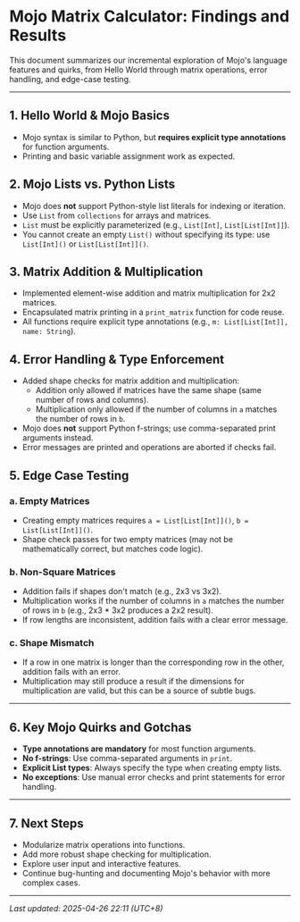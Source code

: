 # Mojo Matrix Calculator: Findings and Results

This document summarizes our incremental exploration of Mojo's language features and quirks, from Hello World through matrix operations, error handling, and edge-case testing.

---

## 1. Hello World & Mojo Basics
- Mojo syntax is similar to Python, but **requires explicit type annotations** for function arguments.
- Printing and basic variable assignment work as expected.

## 2. Mojo Lists vs. Python Lists
- Mojo does **not** support Python-style list literals for indexing or iteration.
- Use `List` from `collections` for arrays and matrices.
- `List` must be explicitly parameterized (e.g., `List[Int]`, `List[List[Int]]`).
- You cannot create an empty `List()` without specifying its type: use `List[Int]()` or `List[List[Int]]()`.

## 3. Matrix Addition & Multiplication
- Implemented element-wise addition and matrix multiplication for 2x2 matrices.
- Encapsulated matrix printing in a `print_matrix` function for code reuse.
- All functions require explicit type annotations (e.g., `m: List[List[Int]], name: String`).

## 4. Error Handling & Type Enforcement
- Added shape checks for matrix addition and multiplication:
  - Addition only allowed if matrices have the same shape (same number of rows and columns).
  - Multiplication only allowed if the number of columns in `a` matches the number of rows in `b`.
- Mojo does **not** support Python f-strings; use comma-separated print arguments instead.
- Error messages are printed and operations are aborted if checks fail.

## 5. Edge Case Testing
### a. Empty Matrices
- Creating empty matrices requires `a = List[List[Int]]()`, `b = List[List[Int]]()`.
- Shape check passes for two empty matrices (may not be mathematically correct, but matches code logic).

### b. Non-Square Matrices
- Addition fails if shapes don't match (e.g., 2x3 vs 3x2).
- Multiplication works if the number of columns in `a` matches the number of rows in `b` (e.g., 2x3 * 3x2 produces a 2x2 result).
- If row lengths are inconsistent, addition fails with a clear error message.

### c. Shape Mismatch
- If a row in one matrix is longer than the corresponding row in the other, addition fails with an error.
- Multiplication may still produce a result if the dimensions for multiplication are valid, but this can be a source of subtle bugs.

---

## 6. Key Mojo Quirks and Gotchas
- **Type annotations are mandatory** for most function arguments.
- **No f-strings**: Use comma-separated arguments in `print`.
- **Explicit List types**: Always specify the type when creating empty lists.
- **No exceptions**: Use manual error checks and print statements for error handling.

---

## 7. Next Steps
- Modularize matrix operations into functions.
- Add more robust shape checking for multiplication.
- Explore user input and interactive features.
- Continue bug-hunting and documenting Mojo's behavior with more complex cases.

---

_Last updated: 2025-04-26 22:11 (UTC+8)_
